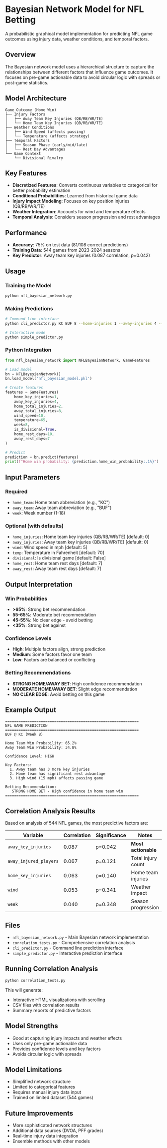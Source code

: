 # Bayesian Network Model for NFL Betting

A probabilistic graphical model implementation for predicting NFL game outcomes using injury data, weather conditions, and temporal factors.

## Overview

The Bayesian network model uses a hierarchical structure to capture the relationships between different factors that influence game outcomes. It focuses on pre-game actionable data to avoid circular logic with spreads or post-game statistics.

## Model Architecture

```
Game Outcome (Home Win)
├── Injury Factors
│   ├── Away Team Key Injuries (QB/RB/WR/TE)
│   └── Home Team Key Injuries (QB/RB/WR/TE)
├── Weather Conditions
│   ├── Wind Speed (affects passing)
│   └── Temperature (affects strategy)
├── Temporal Factors
│   ├── Season Phase (early/mid/late)
│   └── Rest Day Advantages
└── Game Context
    └── Divisional Rivalry
```

## Key Features

- **Discretized Features**: Converts continuous variables to categorical for better probability estimation
- **Conditional Probabilities**: Learned from historical game data
- **Injury Impact Modeling**: Focuses on key position injuries (QB/RB/WR/TE)
- **Weather Integration**: Accounts for wind and temperature effects
- **Temporal Analysis**: Considers season progression and rest advantages

## Performance

- **Accuracy**: 75% on test data (81/108 correct predictions)
- **Training Data**: 544 games from 2023-2024 seasons
- **Key Predictor**: Away team key injuries (0.087 correlation, p=0.042)

## Usage

### Training the Model
```bash
python nfl_bayesian_network.py
```

### Making Predictions
```bash
# Command line interface
python cli_predictor.py KC BUF 8 --home-injuries 1 --away-injuries 4 --wind 10

# Interactive mode
python simple_predictor.py
```

### Python Integration
```python
from nfl_bayesian_network import NFLBayesianNetwork, GameFeatures

# Load model
bn = NFLBayesianNetwork()
bn.load_model('nfl_bayesian_model.pkl')

# Create features
features = GameFeatures(
    home_key_injuries=1,
    away_key_injuries=4,
    home_total_injuries=2,
    away_total_injuries=8,
    wind_speed=10,
    temperature=65,
    week=8,
    is_divisional=True,
    home_rest_days=10,
    away_rest_days=7
)

# Predict
prediction = bn.predict(features)
print(f"Home win probability: {prediction.home_win_probability:.1%}")
```

## Input Parameters

### Required
- `home_team`: Home team abbreviation (e.g., "KC")
- `away_team`: Away team abbreviation (e.g., "BUF") 
- `week`: Week number (1-18)

### Optional (with defaults)
- `home_injuries`: Home team key injuries (QB/RB/WR/TE) [default: 0]
- `away_injuries`: Away team key injuries (QB/RB/WR/TE) [default: 0]
- `wind`: Wind speed in mph [default: 5]
- `temp`: Temperature in Fahrenheit [default: 70]
- `divisional`: Is divisional game [default: False]
- `home_rest`: Home team rest days [default: 7]
- `away_rest`: Away team rest days [default: 7]

## Output Interpretation

### Win Probabilities
- **>65%**: Strong bet recommendation
- **55-65%**: Moderate bet recommendation  
- **45-55%**: No clear edge - avoid betting
- **<35%**: Strong bet against

### Confidence Levels
- **High**: Multiple factors align, strong prediction
- **Medium**: Some factors favor one team
- **Low**: Factors are balanced or conflicting

### Betting Recommendations
- **STRONG HOME/AWAY BET**: High confidence recommendation
- **MODERATE HOME/AWAY BET**: Slight edge recommendation
- **NO CLEAR EDGE**: Avoid betting on this game

## Example Output

```
============================================================
NFL GAME PREDICTION
============================================================
BUF @ KC (Week 8)

Home Team Win Probability: 65.2%
Away Team Win Probability: 34.8%

Confidence Level: HIGH

Key Factors:
  1. Away team has 3 more key injuries
  2. Home team has significant rest advantage
  3. High wind (15 mph) affects passing game

Betting Recommendation:
   STRONG HOME BET - High confidence in home team win
============================================================
```

## Correlation Analysis Results

Based on analysis of 544 NFL games, the most predictive factors are:

| Variable | Correlation | Significance | Notes |
|----------|-------------|--------------|-------|
| `away_key_injuries` | 0.087 | p=0.042 | **Most actionable** |
| `away_injured_players` | 0.067 | p=0.121 | Total injury count |
| `home_key_injuries` | 0.063 | p=0.140 | Home team injuries |
| `wind` | 0.053 | p=0.341 | Weather impact |
| `week` | 0.040 | p=0.348 | Season progression |

## Files

- `nfl_bayesian_network.py` - Main Bayesian network implementation
- `correlation_tests.py` - Comprehensive correlation analysis
- `cli_predictor.py` - Command line prediction interface
- `simple_predictor.py` - Interactive prediction interface

## Running Correlation Analysis

```bash
python correlation_tests.py
```

This will generate:
- Interactive HTML visualizations with scrolling
- CSV files with correlation results
- Summary reports of predictive factors

## Model Strengths

- Good at capturing injury impacts and weather effects
- Uses only pre-game actionable data
- Provides confidence levels and key factors
- Avoids circular logic with spreads

## Model Limitations

- Simplified network structure
- Limited to categorical features
- Requires manual injury data input
- Trained on limited dataset (544 games)

## Future Improvements

- More sophisticated network structures
- Additional data sources (DVOA, PFF grades)
- Real-time injury data integration
- Ensemble methods with other models
